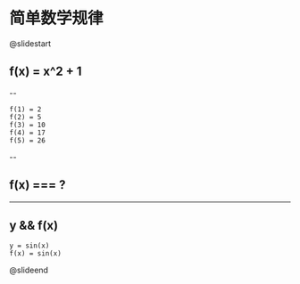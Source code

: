 # 简单数学规律


@slidestart

## f(x) = x^2 + 1

--

```
f(1) = 2
f(2) = 5
f(3) = 10
f(4) = 17
f(5) = 26
```

--

## f(x) === ?

---

## y && f(x)

```
y = sin(x)
f(x) = sin(x)
```


@slideend


